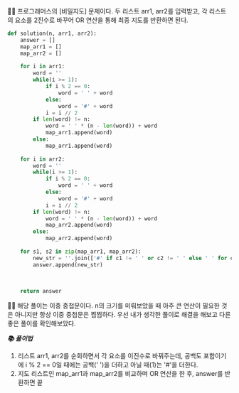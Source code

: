 🧑‍💻 프로그래머스의 [비밀지도] 문제이다. 두 리스트 arr1, arr2를 입력받고, 각 리스트의 요소를 2진수로 바꾸어 OR 연산을 통해 최종 지도를 반환하면 된다.

```python
def solution(n, arr1, arr2):
    answer = []
    map_arr1 = []
    map_arr2 = []
    
    for i in arr1:
        word = ''
        while(i >= 1):
            if i % 2 == 0:
                word = ' ' + word
            else:
                word = '#' + word
            i = i // 2
        if len(word) != n:
            word = ' ' * (n - len(word)) + word
            map_arr1.append(word)
        else:
            map_arr1.append(word)
            
    for i in arr2:
        word = ''
        while(i >= 1):
            if i % 2 == 0:
                word = ' ' + word
            else:
                word = '#' + word
            i = i // 2
        if len(word) != n:
            word = ' ' * (n - len(word)) + word
            map_arr2.append(word)
        else:
            map_arr2.append(word)
        
    for s1, s2 in zip(map_arr1, map_arr2):
        new_str = ''.join(['#' if c1 != ' ' or c2 != ' ' else ' ' for c1, c2 in zip(s1, s2)])
        answer.append(new_str)
    
    
        
    return answer
```



🧑‍💻 해당 풀이는 이중 중첩문이다. n의 크기를 미뤄보았을 때 아주 큰 연산이 필요한 것은 아니지만 항상 이중 중첩문은 찝찝하다. 우선 내가 생각한 풀이로 해결을 해보고 다른 좋은 풀이를 확인해보았다.



***📚 풀이법***

1. 리스트 arr1, arr2를 순회하면서 각 요소를 이진수로 바꿔주는데, 공백도 포함이기에 i % 2 == 0일 때에는 공백(' ')을 더하고 아닐 때(1)는 '#'을 더한다.
2. 지도 리스트인 map_arr1과 map_arr2를 비교하며 OR 연산을 한 후, answer를 반환하면 끝

